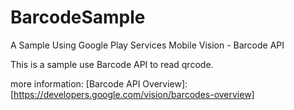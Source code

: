 # BarcodeSample
A Sample Using Google Play Services Mobile Vision - Barcode API


This is a sample use Barcode API to read qrcode.

more information: [Barcode API Overview]:[https://developers.google.com/vision/barcodes-overview]
